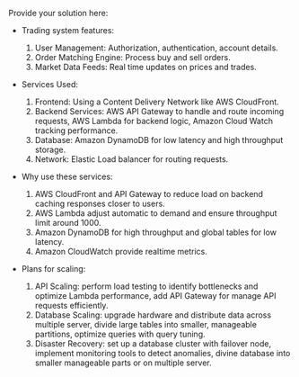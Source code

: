 Provide your solution here:

- Trading system features:
	1. User Management: Authorization, authentication, account details.
	2. Order Matching Engine: Process buy and sell orders.
	3. Market Data Feeds: Real time updates on prices and trades.

- Services Used:
	1. Frontend: Using a Content Delivery Network like AWS CloudFront.
	2. Backend Services: 
		AWS API Gateway to handle and route incoming requests, 
		AWS Lambda for backend logic, 
		Amazon Cloud Watch tracking performance.
	3. Database: Amazon DynamoDB for low latency and high throughput storage. 
	4. Network: Elastic Load balancer for routing requests.
- Why use these services:
	1. AWS CloudFront and API Gateway to reduce load on backend caching responses closer to users.
	2. AWS Lambda adjust automatic to demand and ensure throughput limit around 1000.
	3. Amazon DynamoDB for high throughput and global tables for low latency.
	4. Amazon CloudWatch provide realtime metrics.
- Plans for scaling:
	1. API Scaling:
		perform load testing to identify bottlenecks and optimize Lambda performance,
		add API Gateway for manage API requests efficiently.
	2. Database Scaling:
		upgrade hardware and distribute data across multiple server,
		divide large tables into smaller, manageable partitions,
		optimize queries with query tuning.
	3. Disaster Recovery: 
		set up a database cluster with failover node, 
		implement monitoring tools to detect anomalies,
		divine database into smaller manageable parts or on multiple server.